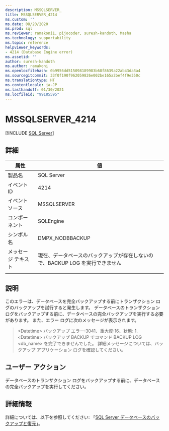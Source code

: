 ```yaml
---
description: MSSQLSERVER_
title: MSSQLSERVER_4214
ms.custom: ''
ms.date: 08/20/2020
ms.prod: sql
ms.reviewer: ramakoni1, pijocoder, suresh-kandoth, Masha
ms.technology: supportability
ms.topic: reference
helpviewer_keywords:
- 4214 (Database Engine error)
ms.assetid: ''
author: suresh-kandoth
ms.author: ramakoni
ms.openlocfilehash: 0b9956dd515098189983b68f8639a22ab43da3a4
ms.sourcegitcommit: 33f0f190f962059826e002be165a2bef4f9e350c
ms.translationtype: HT
ms.contentlocale: ja-JP
ms.lasthandoff: 01/30/2021
ms.locfileid: "99185595"
---
```

# <a name="mssqlserver_4214"></a>MSSQLSERVER_4214
 [!INCLUDE [SQL Server](../../includes/applies-to-version/sqlserver.md)]

## <a name="details"></a>詳細

|属性|値|
|---|---|
|製品名|SQL Server|
|イベント ID|4214|
|イベント ソース|MSSQLSERVER|
|コンポーネント|SQLEngine|
|シンボル名|DMPX_NODBBACKUP|
|メッセージ テキスト|現在、データベースのバックアップが存在しないので、BACKUP LOG を実行できません|
||

## <a name="explanation"></a>説明

このエラーは、データベースを完全バックアップする前にトランザクション ログのバックアップを試行すると発生します。 データベースのトランザクション ログをバックアップする前に、データベースの完全バックアップを実行する必要があります。 また、エラー ログに次のメッセージが表示されます。

> \<Datetime> バックアップ    エラー:3041、重大度:16、状態: 1.  
\<Datetime>  バックアップ     BACKUP でコマンド BACKUP LOG \<db_name> を完了できませんでした。 詳細メッセージについては、バックアップ アプリケーション ログを確認してください。

## <a name="user-action"></a>ユーザー アクション

データベースのトランザクション ログをバックアップする前に、データベースの完全バックアップを実行してください。

## <a name="more-information"></a>詳細情報

詳細については、以下を参照してください: 「[SQL Server データベースのバックアップと復元](../backup-restore/back-up-and-restore-of-sql-server-databases.md)」。